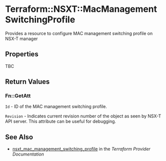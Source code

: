 # Terraform::NSXT::MacManagementSwitchingProfile

Provides a resource to configure MAC management switching profile on NSX-T manager

## Properties

TBC

## Return Values

### Fn::GetAtt

`Id` - ID of the MAC management switching profile.

`Revision` - Indicates current revision number of the object as seen by NSX-T API server. This attribute can be useful for debugging.

## See Also

* [nsxt_mac_management_switching_profile](https://www.terraform.io/docs/providers/nsxt/r/mac_management_switching_profile.html) in the _Terraform Provider Documentation_